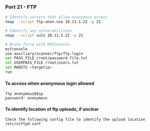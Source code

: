 ### Port 21 - FTP
```bash
# Identify servers that allow anonymous access
nmap --script ftp-anon.nse 10.11.1.22 -p 21

# Identify any vulnerabilities
nmap --script vuln 10.11.1.22 -p 21

# Brute force with MSFConsole
msfconsole
use auxiliary/scanner/ftp/ftp-login
set PASS_FILE /root/password-file.txt
set USERPASS_FILE /root/users.txt
set RHOSTS <targetip>
run

```
#### To access when anonymous login allowed
```
ftp anonymous@$ip
password: anonymous
```

#### To identify location of ftp uploads, if unclear
```
Check the following config file to identify the upload location
/etc/vsftpd.conf
```

